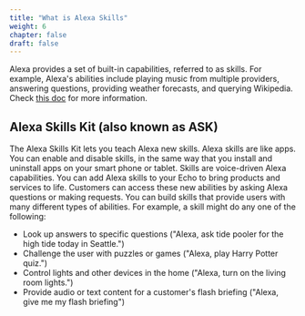 ```yaml
---
title: "What is Alexa Skills"
weight: 6
chapter: false
draft: false
---
```



Alexa provides a set of built-in capabilities, referred to as skills. For example, Alexa's abilities 
include playing music from multiple providers, answering questions, providing weather forecasts, 
and querying Wikipedia. Check [this doc](https://developer.amazon.com/zh/docs/ask-overviews/build-skills-with-the-alexa-skills-kit.html) 
for more information.

## Alexa Skills Kit (also known as ASK)
The Alexa Skills Kit lets you teach Alexa new skills. Alexa skills are like apps. You can enable and disable skills, in the same way that you install and uninstall apps on your smart phone or tablet. 
Skills are voice-driven Alexa capabilities. You can add Alexa skills to your Echo to bring products and services to life. Customers can access these new abilities by asking Alexa questions or making requests. You can build skills that provide users with many different types of abilities. For example, a skill might do any one of the following:

- Look up answers to specific questions ("Alexa, ask tide pooler for the high tide today in Seattle.")
- Challenge the user with puzzles or games ("Alexa, play Harry Potter quiz.")
- Control lights and other devices in the home ("Alexa, turn on the living room lights.")
- Provide audio or text content for a customer's flash briefing ("Alexa, give me my flash briefing")